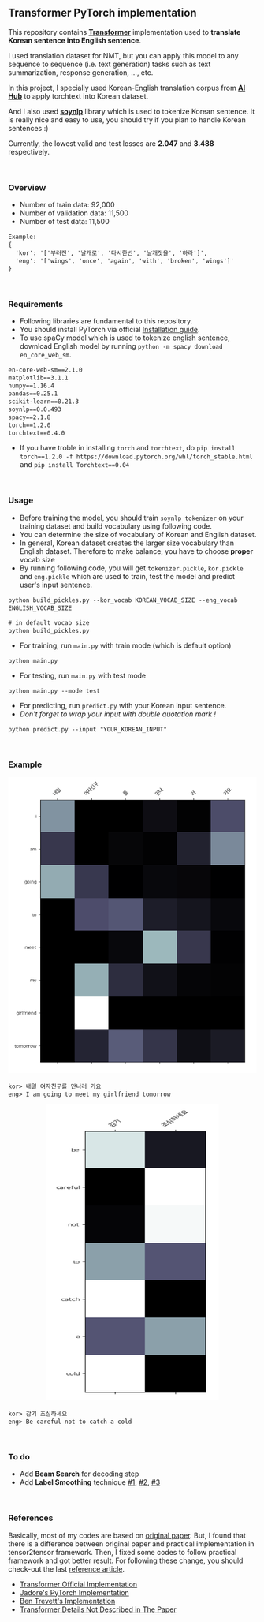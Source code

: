 ## Transformer PyTorch implementation
This repository contains [**Transformer**](https://papers.nips.cc/paper/7181-attention-is-all-you-need.pdf) implementation used to **translate Korean sentence into English sentence**.

I used translation dataset for NMT, but you can apply this model to any sequence to sequence (i.e. text generation) tasks such as text summarization, response generation, ..., etc.

In this project, I specially used Korean-English translation corpus from [**AI Hub**](http://www.aihub.or.kr/) to apply torchtext into Korean dataset. 

And I also used [**soynlp**](https://github.com/lovit/soynlp) library which is used to tokenize Korean sentence. 
It is really nice and easy to use, you should try if you plan to handle Korean sentences :)

Currently, the lowest valid and test losses are **2.047** and **3.488** respectively.

<br/>

### Overview
- Number of train data: 92,000
- Number of validation data: 11,500
- Number of test data: 11,500
```
Example: 
{
  'kor': '['부러진', '날개로', '다시한번', '날개짓을', '하라']',
  'eng': '['wings', 'once', 'again', 'with', 'broken', 'wings']'
}
```
<br/>

### Requirements

- Following libraries are fundamental to this repository.
- You should install PyTorch via official [Installation guide](https://pytorch.org/get-started/locally/).
- To use spaCy model which is used to tokenize english sentence, download English model by running `python -m spacy download en_core_web_sm`.

```
en-core-web-sm==2.1.0
matplotlib==3.1.1
numpy==1.16.4
pandas==0.25.1
scikit-learn==0.21.3
soynlp==0.0.493
spacy==2.1.8
torch==1.2.0
torchtext==0.4.0
```
- If you have troble in installing `torch` and `torchtext`, do `pip install torch==1.2.0 -f https://download.pytorch.org/whl/torch_stable.html` and `pip install Torchtext==0.04`
<br/>


### Usage
- Before training the model, you should train `soynlp tokenizer` on your training dataset and build vocabulary using following code. 
- You can determine the size of vocabulary of Korean and English dataset. 
- In general, Korean dataset creates the larger size vocabulary than English dataset. Therefore to make balance, you have to choose **proper** vocab size
- By running following code, you will get `tokenizer.pickle`, `kor.pickle` and `eng.pickle` which are used to train, 
test the model and predict user's input sentence.

```
python build_pickles.py --kor_vocab KOREAN_VOCAB_SIZE --eng_vocab ENGLISH_VOCAB_SIZE
```
```
# in default vocab size
python build_pickles.py
```

- For training, run `main.py` with train mode (which is default option)

```
python main.py
```

- For testing, run `main.py` with test mode

```
python main.py --mode test
```

- For predicting, run `predict.py` with your Korean input sentence. 
- *Don't forget to wrap your input with double quotation mark !*

```
python predict.py --input "YOUR_KOREAN_INPUT"
```

<br/>

### Example
<p align="center">
  <img width="600" height="600" src="img/result1.png">
</p>

```
kor> 내일 여자친구를 만나러 가요
eng> I am going to meet my girlfriend tomorrow
```

<p align="center">
  <img width="350" height="600" src="img/result2.png">
</p>

```
kor> 감기 조심하세요
eng> Be careful not to catch a cold
```
<br/>

### To do
- Add **Beam Search** for decoding step
- Add **Label Smoothing** technique [#1](https://github.com/jadore801120/attention-is-all-you-need-pytorch/blob/master/train.py#L33), [#2](https://github.com/tunz/transformer-pytorch/blob/master/utils/utils.py#L8), [#3](https://3months.tistory.com/465)
<br/>

### References

Basically, most of my codes are based on [original paper](https://arxiv.org/abs/1706.03762). But, I found that there is a difference between original paper and practical implementation in tensor2tensor framework. Then, I fixed some codes to follow practical framework and got better result. For following these change, you should check-out the last [reference article](https://tunz.kr/post/4?fbclid=IwAR3yBAYfq_yOBoAdY9si5yPZjX5wQwZQV0MKA5L_AZHjCgdZAb_HW1TrWbs).

- [Transformer Official Implementation](https://github.com/tensorflow/models/tree/master/official/transformer)
- [Jadore's PyTorch Implementation](https://github.com/jadore801120/attention-is-all-you-need-pytorch)
- [Ben Trevett's Implementation](https://github.com/bentrevett/pytorch-seq2seq/blob/master/6%20-%20Attention%20is%20All%20You%20Need.ipynb)
- [Transformer Details Not Described in The Paper](https://tunz.kr/post/4?fbclid=IwAR3yBAYfq_yOBoAdY9si5yPZjX5wQwZQV0MKA5L_AZHjCgdZAb_HW1TrWbs)
